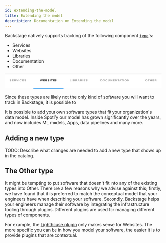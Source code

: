 ```yaml
---
id: extending-the-model
title: Extending the model
description: Documentation on Extending the model
---
```


Backstage natively supports tracking of the following component
[`type`](descriptor-format.md)'s:

- Services
- Websites
- Libraries
- Documentation
- Other

![](../../assets/software-catalog/bsc-extend.png)

Since these types are likely not the only kind of software you will want to
track in Backstage, it is possible to

It is possible to add your own software types that fit your organization's data
model. Inside Spotify our model has grown significantly over the years, and now
includes ML models, Apps, data pipelines and many more.

## Adding a new type

TODO: Describe what changes are needed to add a new type that shows up in the
catalog.

## The Other type

It might be tempting to put software that doesn't fit into any of the existing
types into Other. There are a few reasons why we advise against this; firstly,
we have found that it is preferred to match the conceptual model that your
engineers have when describing your software. Secondly, Backstage helps your
engineers manage their software by integrating the infrastructure tooling
through plugins. Different plugins are used for managing different types of
components.

For example, the
[Lighthouse plugin](https://github.com/spotify/backstage/tree/master/plugins/lighthouse)
only makes sense for Websites. The more specific you can be in how you model
your software, the easier it is to provide plugins that are contextual.
